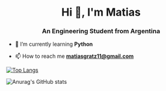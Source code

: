 <h1 align="center">Hi 👋, I'm Matias</h1>
<h3 align="center">An Engineering Student from Argentina</h3>

- 🌱 I’m currently learning **Python**

- 📫 How to reach me **matiasgratz11@gmail.com**

[![Top Langs](https://github-readme-stats.vercel.app/api/top-langs/?username=matiasgratz&layout=compact)](https://github.com/anuraghazra/github-readme-stats)

![Anurag's GitHub stats](https://github-readme-stats.vercel.app/api?username=matiasgratz&theme=dark&show_icons=true)
